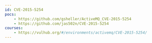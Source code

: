 ```yaml
---
id: CVE-2015-5254
pocs:
    - https://github.com/gsheller/ActiveMQ_CVE-2015-5254
    - https://github.com/jas502n/CVE-2015-5254
courses:
    - https://vulhub.org/#/environments/activemq/CVE-2015-5254/
---
```

